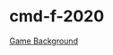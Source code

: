 # cmd-f-2020

[Game Background](https://craftpix.net/freebies/free-horizontal-2d-game-backgrounds/)
